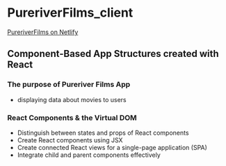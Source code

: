 # PureriverFilms_client

[PureriverFilms on Netlify](https://pureriverfilms.netlify.app/)

## Component-Based App Structures created with React

### The purpose of Pureriver Films App

- displaying data about movies to users

### React Components & the Virtual DOM

- Distinguish between states and props of React components
- Create React components using JSX
- Create connected React views for a single-page application (SPA)
- Integrate child and parent components effectively


